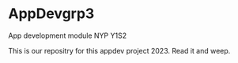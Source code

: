 # AppDevgrp3
App development module NYP Y1S2

This is our repositry for this appdev project 2023. Read it and weep.